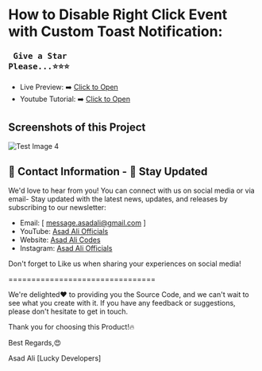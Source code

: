 # How to Disable Right Click Event with Custom Toast Notification:

### <pre> Give a Star Please...⭐⭐⭐</pre>

 - Live Preview: ➡️ [Click to Open](https://asadaliofficials.github.io/Disable-Right-Click-Event/)
 - Youtube Tutorial: ➡️ [Click to Open](https://www.youtube.com/@asadali_officials/videos)


## Screenshots of this Project

![Test Image 4](https://blogger.googleusercontent.com/img/b/R29vZ2xl/AVvXsEgj4cyBKbSS-_DUAk337ZaL__HL1W2DYaHN_sJrX63-Ctu2fEr9pf_6hfGRwlYGQHPP5FnpFAIao82XSfMOLhQ3VVKOlkPZKozFNTFjpjAQEjtFs4NPYzr0Yfg-WxLuNzD_vQUhntIUQsr1pa6IIga8LYBqArwymqU4qBoSxS91UavahateBRmkE2Ub09xD/w640-h360/disable%20right%20click%20thumbnail.png)

## 📧 Contact Information - 🌟 Stay Updated

We'd love to hear from you! You can connect with us on social media or
via email- Stay updated with the latest news, updates, and releases by
subscribing to our newsletter:

- Email: [ message.asadali@gmail.com ]
- YouTube: [Asad Ali Officials](https://www.youtube.com/@asadali_officials)
- Website: [Asad Ali Codes](https://asadalicodes.blogspot.com/)
- Instagram: [Asad Ali Officials](https://www.instagram.com/asadaliofficials)

Don't forget to Like us when sharing your experiences on social media!

================================

We're delighted❤️ to providing you the Source Code, and
we can't wait to see what you create with it. If you have any feedback
or suggestions, please don't hesitate to get in touch.

Thank you for choosing this Product!🔥

Best Regards,😍

Asad Ali [Lucky Developers]

##
